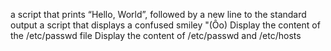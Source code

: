 a script that prints “Hello, World”, followed by a new line to the standard output
a script that displays a confused smiley "(Ôo)
Display the content of the /etc/passwd file
Display the content of /etc/passwd and /etc/hosts
